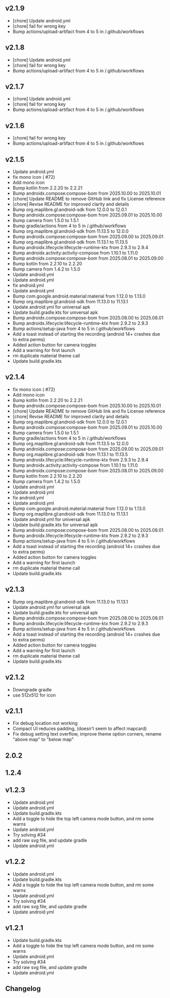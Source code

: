 ## v2.1.9

- [chore] Update android.yml
- [chore] fail for wrong key
- Bump actions/upload-artifact from 4 to 5 in /.github/workflows


## v2.1.8

- [chore] Update android.yml
- [chore] fail for wrong key
- Bump actions/upload-artifact from 4 to 5 in /.github/workflows


## v2.1.7

- [chore] Update android.yml
- [chore] fail for wrong key
- Bump actions/upload-artifact from 4 to 5 in /.github/workflows


## v2.1.6

- [chore] fail for wrong key
- Bump actions/upload-artifact from 4 to 5 in /.github/workflows


## v2.1.5

- Update android.yml
- fix mono icon ( #72)
- Add mono icon
- Bump kotlin from 2.2.20 to 2.2.21
- Bump androidx.compose:compose-bom from 2025.10.00 to 2025.10.01
- [chore] Update README to remove GitHub link and fix License reference
- [chore] Revise README for improved clarity and details
- Bump org.maplibre.gl:android-sdk from 12.0.0 to 12.0.1
- Bump androidx.compose:compose-bom from 2025.09.01 to 2025.10.00
- Bump camera from 1.5.0 to 1.5.1
- Bump gradle/actions from 4 to 5 in /.github/workflows
- Bump org.maplibre.gl:android-sdk from 11.13.5 to 12.0.0
- Bump androidx.compose:compose-bom from 2025.09.00 to 2025.09.01
- Bump org.maplibre.gl:android-sdk from 11.13.1 to 11.13.5
- Bump androidx.lifecycle:lifecycle-runtime-ktx from 2.9.3 to 2.9.4
- Bump androidx.activity:activity-compose from 1.10.1 to 1.11.0
- Bump androidx.compose:compose-bom from 2025.08.01 to 2025.09.00
- Bump kotlin from 2.2.10 to 2.2.20
- Bump camera from 1.4.2 to 1.5.0
- Update android.yml
- Update android.yml
- fix android.yml
- Update android.yml
- Bump com.google.android.material:material from 1.12.0 to 1.13.0
- Bump org.maplibre.gl:android-sdk from 11.13.0 to 11.13.1
- Update android.yml for universal apk
- Update build.gradle.kts for universal apk
- Bump androidx.compose:compose-bom from 2025.08.00 to 2025.08.01
- Bump androidx.lifecycle:lifecycle-runtime-ktx from 2.9.2 to 2.9.3
- Bump actions/setup-java from 4 to 5 in /.github/workflows
- Add a toast instead of starting the recording (android 14+ crashes due to extra perms)
- Added action button for camera toggles
- Add a warning for first launch
- rm duplicate material theme call
- Update build.gradle.kts


## v2.1.4

- fix mono icon ( #72)
- Add mono icon
- Bump kotlin from 2.2.20 to 2.2.21
- Bump androidx.compose:compose-bom from 2025.10.00 to 2025.10.01
- [chore] Update README to remove GitHub link and fix License reference
- [chore] Revise README for improved clarity and details
- Bump org.maplibre.gl:android-sdk from 12.0.0 to 12.0.1
- Bump androidx.compose:compose-bom from 2025.09.01 to 2025.10.00
- Bump camera from 1.5.0 to 1.5.1
- Bump gradle/actions from 4 to 5 in /.github/workflows
- Bump org.maplibre.gl:android-sdk from 11.13.5 to 12.0.0
- Bump androidx.compose:compose-bom from 2025.09.00 to 2025.09.01
- Bump org.maplibre.gl:android-sdk from 11.13.1 to 11.13.5
- Bump androidx.lifecycle:lifecycle-runtime-ktx from 2.9.3 to 2.9.4
- Bump androidx.activity:activity-compose from 1.10.1 to 1.11.0
- Bump androidx.compose:compose-bom from 2025.08.01 to 2025.09.00
- Bump kotlin from 2.2.10 to 2.2.20
- Bump camera from 1.4.2 to 1.5.0
- Update android.yml
- Update android.yml
- fix android.yml
- Update android.yml
- Bump com.google.android.material:material from 1.12.0 to 1.13.0
- Bump org.maplibre.gl:android-sdk from 11.13.0 to 11.13.1
- Update android.yml for universal apk
- Update build.gradle.kts for universal apk
- Bump androidx.compose:compose-bom from 2025.08.00 to 2025.08.01
- Bump androidx.lifecycle:lifecycle-runtime-ktx from 2.9.2 to 2.9.3
- Bump actions/setup-java from 4 to 5 in /.github/workflows
- Add a toast instead of starting the recording (android 14+ crashes due to extra perms)
- Added action button for camera toggles
- Add a warning for first launch
- rm duplicate material theme call
- Update build.gradle.kts


## v2.1.3

- Bump org.maplibre.gl:android-sdk from 11.13.0 to 11.13.1
- Update android.yml for universal apk
- Update build.gradle.kts for universal apk
- Bump androidx.compose:compose-bom from 2025.08.00 to 2025.08.01
- Bump androidx.lifecycle:lifecycle-runtime-ktx from 2.9.2 to 2.9.3
- Bump actions/setup-java from 4 to 5 in /.github/workflows
- Add a toast instead of starting the recording (android 14+ crashes due to extra perms)
- Added action button for camera toggles
- Add a warning for first launch
- rm duplicate material theme call
- Update build.gradle.kts


## v2.1.2

- Downgrade gradle
- use 512x512 for icon


## v2.1.1

- Fix debug location not working
- Compact UI reduces padding, (doesn't seem to affect mapcard)
- Fix debug setting text overflow, improve theme option corners, rename "above map" to "below map"


## 2.0.2




## 1.2.4




## v1.2.3

- Update android.yml
- Update android.yml
- Update build.gradle.kts
- Add a toggle to hide the top left camera mode button, and rm some warns
- Update android.yml
- Try solving #34
- add raw svg file, and update gradle
- Update android.yml


## v1.2.2

- Update android.yml
- Update build.gradle.kts
- Add a toggle to hide the top left camera mode button, and rm some warns
- Update android.yml
- Try solving #34
- add raw svg file, and update gradle
- Update android.yml


## v1.2.1

- Update build.gradle.kts
- Add a toggle to hide the top left camera mode button, and rm some warns
- Update android.yml
- Try solving #34
- add raw svg file, and update gradle
- Update android.yml


## Changelog
